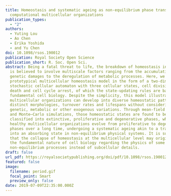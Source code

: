 ```yaml
---
title: Homeostasis and systematic ageing as non-equilibrium phase transitions in
  computational multicellular organizations
publication_types:
  - "2"
authors:
  - Yuting Lou
  - Ao Chen
  - Erika Yoshida
  - and Yu Chen
doi: 10.1098/rsos.190012
publication: Royal Society Open Science
publication_short: R. Soc. Open Sci.
abstract: Being a fatal threat to life, the breakdown of homeostasis in tissues
  is believed to involve multiscale factors ranging from the accumulation of
  genetic damages to the deregulation of metabolic processes. Here, we present a
  prototypical multicellular homeostasis model in the form of a two-dimensional
  stochastic cellular automaton with three cellular states, cell division, cell
  death and cell cycle arrest, of which the state-updating rules are based on
  fundamental cell biology. Despite the simplicity, this model illustrates how
  multicellular organizations can develop into diverse homeostatic patterns with
  distinct morphologies, turnover rates and lifespans without considering
  genetic, metabolic or other exogenous variations. Through mean-field analysis
  and Monte–Carlo simulations, those homeostatic states are found to be
  classified into extinctive, proliferative and degenerative phases, whereas
  healthy multicellular organizations evolve from proliferative to degenerative
  phases over a long time, undergoing a systematic ageing akin to a transition
  into an absorbing state in non-equilibrium physical systems. It is suggested
  that the collapse of homeostasis at the multicellular level may originate from
  the fundamental nature of cell biology regarding the physics of some
  non-equilibrium processes instead of subcellular details.
draft: false
url_pdf: https://royalsocietypublishing.org/doi/pdf/10.1098/rsos.190012
featured: false
image:
  filename: period.gif
  focal_point: Smart
  preview_only: false
date: 2019-07-09T22:35:00.000Z
---
```


